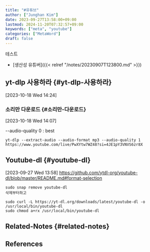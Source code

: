 ```yaml
---
title: "#유튜브"
author: ["Junghan Kim"]
date: 2023-09-27T13:58:00+09:00
lastmod: 2024-11-20T07:32:57+09:00
keywords: ["meta", "youtube"]
categories: ["MetaWord"]
draft: false
---
```


테스트

-   [생산성 유튜버]({{< relref "/notes/20230907T123800.md" >}})


## yt-dlp 사용하라 {#yt-dlp-사용하라}

<span class="timestamp-wrapper"><span class="timestamp">[2023-10-18 Wed 14:24]</span></span>


### 소리만 다운로드 {#소리만-다운로드}

<span class="timestamp-wrapper"><span class="timestamp">[2023-10-18 Wed 14:07]</span></span>

--audio-quality 0 : best

```text
yt-dlp --extract-audio --audio-format mp3 --audio-quality 1 https://www.youtube.com/live/PwXYtw7WZ48?si=4JE1pY3VNVS6zr8X
```


## Youtube-dl {#youtube-dl}

<span class="timestamp-wrapper"><span class="timestamp">[2023-09-27 Wed 13:58]</span></span> <https://github.com/ytdl-org/youtube-dl/blob/master/README.md#format-selection>

```text
sudo snap remove youtube-dl
삭제부터하고

sudo curl -L https://yt-dl.org/downloads/latest/youtube-dl -o /usr/local/bin/youtube-dl
sudo chmod a+rx /usr/local/bin/youtube-dl
```


## Related-Notes {#related-notes}

## References

<style>.csl-entry{text-indent: -1.5em; margin-left: 1.5em;}</style><div class="csl-bib-body">
</div>
